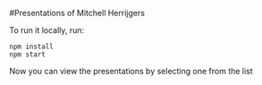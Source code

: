 #Presentations of Mitchell Herrijgers

To run it locally, run:

```
npm install
npm start
```

Now you can view the presentations by selecting one from the list